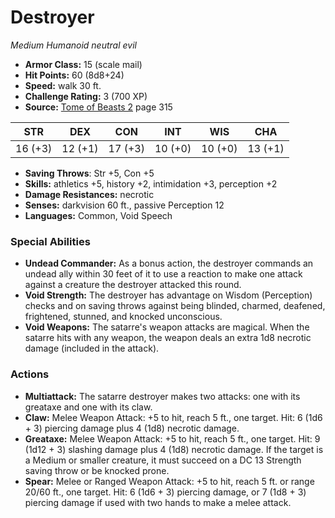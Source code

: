 # Destroyer

*Medium* *Humanoid* *neutral evil*

- **Armor Class:** 15 (scale mail)
- **Hit Points:** 60 (8d8+24)
- **Speed:** walk 30 ft.
- **Challenge Rating:** 3 (700 XP)
- **Source:** [Tome of Beasts 2](https://koboldpress.com/kpstore/product/tome-of-beasts-2-for-5th-edition) page 315

| STR | DEX | CON | INT | WIS | CHA |
| --- | --- | --- | --- | --- | --- |
| 16 (+3) | 12 (+1) | 17 (+3) | 10 (+0) | 10 (+0) | 13 (+1) |

- **Saving Throws**: Str +5, Con +5
- **Skills:** athletics +5, history +2, intimidation +3, perception +2
- **Damage Resistances:** necrotic
- **Senses:** darkvision 60 ft., passive Perception 12
- **Languages:** Common, Void Speech

### Special Abilities

- **Undead Commander:** As a bonus action, the destroyer commands an undead ally within 30 feet of it to use a reaction to make one attack against a creature the destroyer attacked this round.
- **Void Strength:** The destroyer has advantage on Wisdom (Perception) checks and on saving throws against being blinded, charmed, deafened, frightened, stunned, and knocked unconscious.
- **Void Weapons:** The satarre's weapon attacks are magical. When the satarre hits with any weapon, the weapon deals an extra 1d8 necrotic damage (included in the attack).

### Actions

- **Multiattack:** The satarre destroyer makes two attacks: one with its greataxe and one with its claw.
- **Claw:** Melee Weapon Attack: +5 to hit, reach 5 ft., one target. Hit: 6 (1d6 + 3) piercing damage plus 4 (1d8) necrotic damage.
- **Greataxe:** Melee Weapon Attack: +5 to hit, reach 5 ft., one target. Hit: 9 (1d12 + 3) slashing damage plus 4 (1d8) necrotic damage. If the target is a Medium or smaller creature, it must succeed on a DC 13 Strength saving throw or be knocked prone.
- **Spear:** Melee or Ranged Weapon Attack: +5 to hit, reach 5 ft. or range 20/60 ft., one target. Hit: 6 (1d6 + 3) piercing damage, or 7 (1d8 + 3) piercing damage if used with two hands to make a melee attack.


